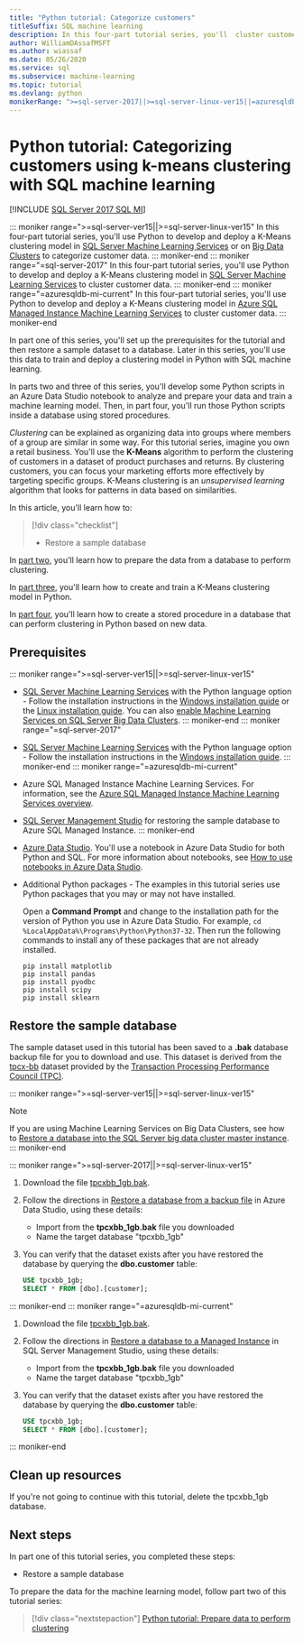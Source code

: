 ```yaml
---
title: "Python tutorial: Categorize customers"
titleSuffix: SQL machine learning
description: In this four-part tutorial series, you'll  cluster customers, using K-Means, in a database using Python with SQL machine learning.
author: WilliamDAssafMSFT
ms.author: wiassaf
ms.date: 05/26/2020
ms.service: sql
ms.subservice: machine-learning
ms.topic: tutorial
ms.devlang: python
monikerRange: ">=sql-server-2017||>=sql-server-linux-ver15||=azuresqldb-mi-current"
---
```

# Python tutorial: Categorizing customers using k-means clustering with SQL machine learning
[!INCLUDE [SQL Server 2017 SQL MI](../../includes/applies-to-version/sqlserver2017-asdbmi.md)]

::: moniker range=">=sql-server-ver15||>=sql-server-linux-ver15"
In this four-part tutorial series, you'll use Python to develop and deploy a K-Means clustering model in [SQL Server Machine Learning Services](../sql-server-machine-learning-services.md) or on [Big Data Clusters](../../big-data-cluster/machine-learning-services.md) to categorize customer data.
::: moniker-end
::: moniker range="=sql-server-2017"
In this four-part tutorial series, you'll use Python to develop and deploy a K-Means clustering model in [SQL Server Machine Learning Services](../sql-server-machine-learning-services.md) to cluster customer data.
::: moniker-end
::: moniker range="=azuresqldb-mi-current"
In this four-part tutorial series, you'll use Python to develop and deploy a K-Means clustering model in [Azure SQL Managed Instance Machine Learning Services](/azure/azure-sql/managed-instance/machine-learning-services-overview) to cluster customer data.
::: moniker-end

In part one of this series, you'll set up the prerequisites for the tutorial and then restore a sample dataset to a database. Later in this series, you'll use this data to train and deploy a clustering model in Python with SQL machine learning.

In parts two and three of this series, you'll develop some Python scripts in an Azure Data Studio notebook to analyze and prepare your data and train a machine learning model. Then, in part four, you'll run those Python scripts inside a database using stored procedures.

*Clustering* can be explained as organizing data into groups where members of a group are similar in some way. For this tutorial series, imagine you own a retail business. You'll use the **K-Means** algorithm to perform the clustering of customers in a dataset of product purchases and returns. By clustering customers, you can focus your marketing efforts more effectively by targeting specific groups. K-Means clustering is an *unsupervised learning* algorithm that looks for patterns in data based on similarities.

In this article, you'll learn how to:

> [!div class="checklist"]
> * Restore a sample database

In [part two](python-clustering-model-prepare-data.md), you'll learn how to prepare the data from a database to perform clustering.

In [part three](python-clustering-model-build.md), you'll learn how to create and train a K-Means clustering model in Python.

In [part four](python-clustering-model-deploy.md), you'll learn how to create a stored procedure in a database that can perform clustering in Python based on new data.

## Prerequisites

::: moniker range=">=sql-server-ver15||>=sql-server-linux-ver15"
* [SQL Server Machine Learning Services](../sql-server-machine-learning-services.md) with the Python language option - Follow the installation instructions in the [Windows installation guide](../install/sql-machine-learning-services-windows-install.md) or the [Linux installation guide](../../linux/sql-server-linux-setup-machine-learning.md?toc=%252fsql%252fmachine-learning%252ftoc.json&view=sql-server-linux-ver15&preserve-view=true). You can also [enable Machine Learning Services on SQL Server Big Data Clusters](../../big-data-cluster/machine-learning-services.md).
::: moniker-end
::: moniker range="=sql-server-2017"
* [SQL Server Machine Learning Services](../sql-server-machine-learning-services.md) with the Python language option - Follow the installation instructions in the [Windows installation guide](../install/sql-machine-learning-services-windows-install.md).
::: moniker-end
::: moniker range="=azuresqldb-mi-current"
* Azure SQL Managed Instance Machine Learning Services. For information, see the [Azure SQL Managed Instance Machine Learning Services overview](/azure/azure-sql/managed-instance/machine-learning-services-overview).

* [SQL Server Management Studio](../../ssms/download-sql-server-management-studio-ssms.md) for restoring the sample database to Azure SQL Managed Instance.
::: moniker-end

* [Azure Data Studio](../../azure-data-studio/what-is-azure-data-studio.md). You'll use a notebook in Azure Data Studio for both Python and SQL. For more information about notebooks, see [How to use notebooks in Azure Data Studio](../../azure-data-studio/notebooks/notebooks-guidance.md).

* Additional Python packages - The examples in this tutorial series use Python packages that you may or may not have installed.

  Open a **Command Prompt** and change to the installation path for the version of Python you use in Azure Data Studio. For example, `cd %LocalAppData%\Programs\Python\Python37-32`. Then run the following commands to install any of these packages that are not already installed.

  ```console
  pip install matplotlib
  pip install pandas
  pip install pyodbc
  pip install scipy
  pip install sklearn
  ```

## Restore the sample database

The sample dataset used in this tutorial has been saved to a **.bak** database backup file for you to download and use. This dataset is derived from the [tpcx-bb](http://www.tpc.org/tpcx-bb/default5.asp) dataset provided by the [Transaction Processing Performance Council (TPC)](http://www.tpc.org/).

::: moniker range=">=sql-server-ver15||>=sql-server-linux-ver15"
> [!NOTE]
> If you are using Machine Learning Services on Big Data Clusters, see how to [Restore a database into the SQL Server big data cluster master instance](../../big-data-cluster/data-ingestion-restore-database.md).
::: moniker-end

::: moniker range=">=sql-server-2017||>=sql-server-linux-ver15"
1. Download the file [tpcxbb_1gb.bak](https://rserverdistribution.blob.core.windows.net/production/sqlmldocument/tpcxbb_1gb.bak).

1. Follow the directions in [Restore a database from a backup file](../../azure-data-studio/tutorial-backup-restore-sql-server.md#restore-a-database-from-a-backup-file) in Azure Data Studio, using these details:

   * Import from the **tpcxbb_1gb.bak** file you downloaded
   * Name the target database "tpcxbb_1gb"

1. You can verify that the dataset exists after you have restored the database by querying the **dbo.customer** table:

    ```sql
    USE tpcxbb_1gb;
    SELECT * FROM [dbo].[customer];
    ```
::: moniker-end
::: moniker range="=azuresqldb-mi-current"
1. Download the file [tpcxbb_1gb.bak](https://rserverdistribution.blob.core.windows.net/production/sqlmldocument/tpcxbb_1gb.bak).

1. Follow the directions in [Restore a database to a Managed Instance](/azure/sql-database/sql-database-managed-instance-get-started-restore) in SQL Server Management Studio, using these details:

   * Import from the **tpcxbb_1gb.bak** file you downloaded
   * Name the target database "tpcxbb_1gb"

1. You can verify that the dataset exists after you have restored the database by querying the **dbo.customer** table:

    ```sql
    USE tpcxbb_1gb;
    SELECT * FROM [dbo].[customer];
    ```
::: moniker-end

## Clean up resources

If you're not going to continue with this tutorial, delete the tpcxbb_1gb database.

## Next steps

In part one of this tutorial series, you completed these steps:

* Restore a sample database

To prepare the data for the machine learning model, follow part two of this tutorial series:

> [!div class="nextstepaction"]
> [Python tutorial: Prepare data to perform clustering](python-clustering-model-prepare-data.md)
